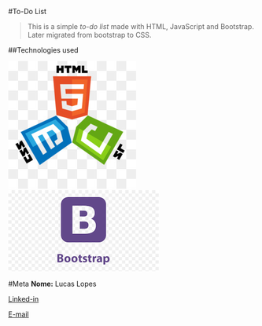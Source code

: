 #To-Do List

>This is a simple _to-do list_ made with HTML, JavaScript and Bootstrap. Later migrated from bootstrap to CSS. 

##Technologies used


![Technologies](img/readme/3.png "Technologies")
![Bootstrap](img/readme/bootstrap.png "Bootstrap")

#Meta
**Nome:** Lucas Lopes

[Linked-in](https://www.linkedin.com/in/lucas-lopes-840965190/ "My Linked-in")

[E-mail](mailto:lucas.santos.pessoal@outlook.com "My e-mail")

 
